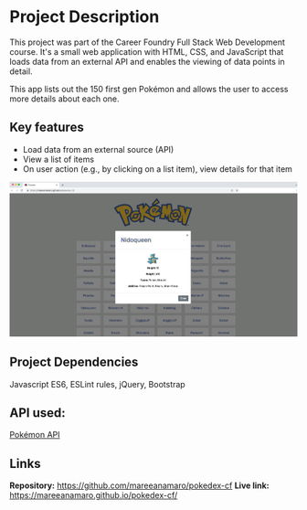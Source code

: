 # Project Description
This project was part of the Career Foundry Full Stack Web Development course. It's a small web application with HTML, CSS, and JavaScript that loads data from an external API and enables the viewing of data points in detail.

This app lists out the 150 first gen Pokémon and allows the user to access more details about each one.

## Key features
* Load data from an external source (API)
* View a list of items
* On user action (e.g., by clicking on a list item), view details for that item


![Screenshot showing the Pokédex and an open modal with the Pokémon details.](./screenshot.png)

## Project Dependencies
Javascript ES6, ESLint rules, jQuery, Bootstrap

## API used:
[Pokémon API](https://pokeapi.co/)

## Links
**Repository:** https://github.com/mareeanamaro/pokedex-cf
**Live link:** https://mareeanamaro.github.io/pokedex-cf/ 


